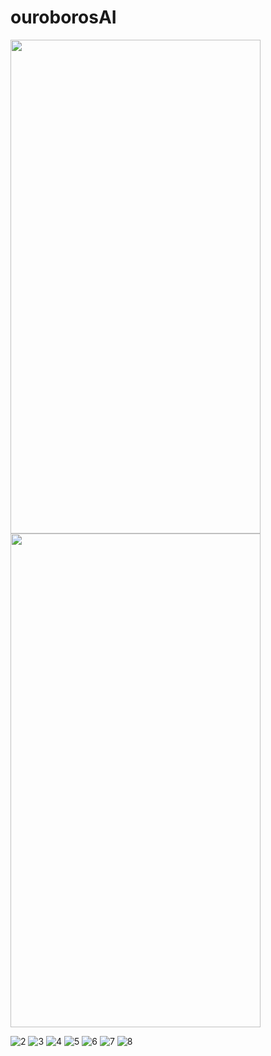 # ouroborosAI

<img src=https://github.com/omk88/ouroborosAI/assets/46501575/9a4ccd6a-7ab5-45a5-a8e5-92f832cedc28 width="400" height="790">
<img src=https://github.com/omk88/ouroborosAI/assets/46501575/b00974f0-1265-48de-a26e-b2cc2b985e76 width="400" height="790">

![2]()
![3](https://github.com/omk88/ouroborosAI/assets/46501575/86b74c04-8683-4a57-a23b-2e32eb8e3ee4)
![4](https://github.com/omk88/ouroborosAI/assets/46501575/851efa8f-feac-4581-86e6-afcf7cd57264)
![5](https://github.com/omk88/ouroborosAI/assets/46501575/c1f09035-c363-41a0-99be-8a4dca18acba)
![6](https://github.com/omk88/ouroborosAI/assets/46501575/d92ba807-f194-40ce-ba8e-99555821e972)
![7](https://github.com/omk88/ouroborosAI/assets/46501575/a28dacc2-0279-47a3-bed6-c2f969d0ef93)
![8](https://github.com/omk88/ouroborosAI/assets/46501575/ba72614b-d6a1-40b1-8afd-214cb0f9fc9f)


